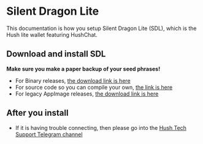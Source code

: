 # Silent Dragon Lite

This documentation is how you setup Silent Dragon Lite (SDL), which is the Hush lite wallet featuring HushChat.

## Download and install SDL

**Make sure you make a paper backup of your seed phrases!**

- For Binary releases, [the download link is here](https://git.hush.is/hush/SilentDragonLite/releases)
- For source code so you can compile your own, [the link is here](https://git.hush.is/hush/SilentDragonLite)
- For legacy AppImage releases, [the download link is here](https://github.com/MyHush/SilentDragonLite/releases)

## After you install

- If it is having trouble connecting, then please go into the [Hush Tech Support Telegram channel](https://t.me/hush8support)

